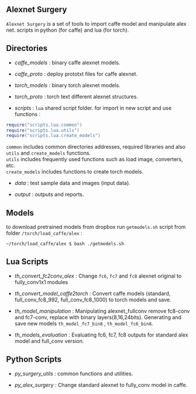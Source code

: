 <a name="alex.intro"></a>
## Alexnet Surgery ##

`Alexnet Surgery` is a set of tools to import caffe model and manipulate alex
 net.
 scripts in python (for caffe) and lua (for torch). </br>
 

<a name="alex.dirstructure"></a>
## Directories ##

* *caffe_models* : 
binary caffe alexnet models.

* *caffe_proto* : 
deploy prototxt files for caffe alexnet.

* *torch_models* : 
binary torch alexnet models.

* *torch_proto* : 
torch text different alexnet structures.

* *scripts* : 
`lua` shared script folder. for import in new script and use functions :
```lua
require("scripts.lua.common")
require("scripts.lua.utils")
require("scripts.lua.create_models")
```
`common` includes common directories addresses, required libraries and also 
`utils` and `create_models` functions. </br>
`utils` includes frequently used functions such as load image, converters, etc.
</br>
`create_models` includes functions to create torch models.

* *data* : 
test sample data and images (input data).

* *output* : 
outputs and reports.

<a name="alex.models"></a>
## Models ##

to download pretrained models from dropbox run `getmodels.sh` script from 
folder `/torch/load_caffe/alex` : </br>
```
~/torch/load_caffe/alex $ bash ./getmodels.sh
```
<a name="alex.luascripts"></a>
## Lua Scripts ##

* *th_convert_fc2conv_alex* : 
Change `fc6`, `fc7` and `fc8` alexnet original to fully_conv1x1 modules

* *th_convert_model_caffe2torch* : 
Convert caffe models (standard, full_conv_fc8_992, full_conv_fc8_1000) to torch 
models and save.

* *th_model_manipulation* :
Manipulating alexnet_fullconv remove fc8-conv and fc7-conv, replace with binary layers(8,16,24bits).
Generating and save new models `th_model_fc7_bin8` , `th_model_fc6_bin8`.

* *th_models_evaluation* :
Evaluating fc6, fc7, fc8 outputs for standard alex model and full_conv version.

<a name="alex.pyscript"></a>
## Python Scripts ##

* *py_surgery_utils* : 
common functions and utilities.

* *py_alex_surgery* : 
Change standard alexnet to fully_conv model in caffe.
